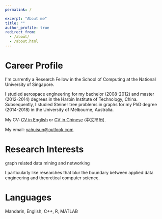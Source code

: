 ```yaml
---
permalink: /

excerpt: "About me"
title: ""
author_profile: true
redirect_from: 
  - /about/
  - /about.html
---
```


# Career Profile

I'm currently a Research Fellow in the School of Computing at the National University of Singapore.

I studied aerospace engineering for my bachelor (2008-2012) and master (2012-2014) degrees in the Harbin Institute of Technology, China.  Subsequently, I studied Steiner tree problems in graphs for my PhD degree (2014-2018) in the University of Melbourne, Australia. 

<!-- I'm currently a Research Fellow in the School of Computer Science and Engineering at the Nanyang Technological University, Singapore.  -->

My CV: <a href="https://yahuisun.com/assets/CV_Yahui_SUN_EN.pdf" target="_blank" rel="nofollow">CV in English</a> or <a href="https://yahuisun.com/assets/CV_Yahui_SUN_CN.pdf" target="_blank" rel="nofollow">CV in Chinese</a> (中文简历).

My email: <span style="color:#52adc8"> yahuisun@outlook.com </span> 






# Research Interests

graph related data mining and networking 

I particularly like researches that blur the boundary between applied data engineering and theoretical computer science.

# Languages

Mandarin, English, C++, R, MATLAB
      

